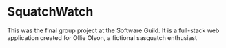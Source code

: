 # SquatchWatch
This was the final group project at the Software Guild. It is a full-stack web application created for Ollie Olson, a 
fictional sasquatch enthusiast
